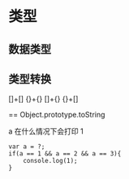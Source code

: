 # 类型
## 数据类型

## 类型转换

[]+[]
{}+{}
[]+{}
{}+[]

==
Object.prototype.toString

 a 在什么情况下会打印 1
```
var a = ?;
if(a == 1 && a == 2 && a == 3){
 	console.log(1);
}
```
